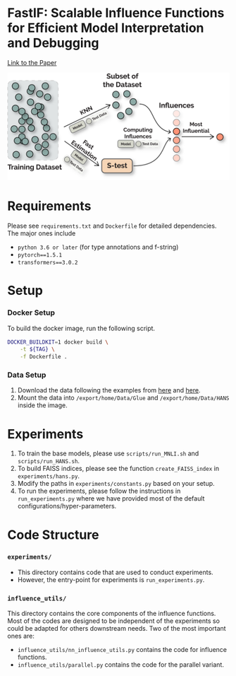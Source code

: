 # FastIF: Scalable Influence Functions for Efficient Model Interpretation and Debugging

[Link to the Paper](https://arxiv.org/abs/2012.15781)

![main](figs/main.png)

# Requirements
Please see `requirements.txt` and `Dockerfile` for detailed dependencies. The major ones include
- `python 3.6 or later` (for type annotations and f-string)
- `pytorch==1.5.1`
- `transformers==3.0.2`

# Setup
### Docker Setup
To build the docker image, run the following script.

```bash
DOCKER_BUILDKIT=1 docker build \
    -t ${TAG} \
    -f Dockerfile .
```

### Data Setup
1. Download the data following the examples from [here](https://github.com/huggingface/transformers/tree/master/examples/text-classification) and [here](https://github.com/huggingface/transformers/tree/master/examples/adversarial).
2. Mount the data into `/export/home/Data/Glue` and `/export/home/Data/HANS` inside the image.

# Experiments
1. To train the base models, please use `scripts/run_MNLI.sh` and `scripts/run_HANS.sh`.
2. To build FAISS indices, please see the function `create_FAISS_index` in `experiments/hans.py`.
3. Modify the paths in `experiments/constants.py` based on your setup.
4. To run the experiments, please follow the instructions in `run_experiments.py` where we have provided most of the default configurations/hyper-parameters.

# Code Structure

### `experiments/`
- This directory contains code that are used to conduct experiments.
- However, the entry-point for experiments is `run_experiments.py`.

### `influence_utils/`
This directory contains the core components of the influence functions. Most of the codes are designed to be independent of the experiments so could be adapted for others downstream needs. Two of the most important ones are:
- `influence_utils/nn_influence_utils.py` contains the code for influence functions.
- `influence_utils/parallel.py` contains the code for the parallel variant.
